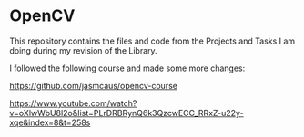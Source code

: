 # OpenCV
This repository contains the files and code from the Projects and Tasks I am doing during my revision of the Library.

I followed the following course and made some more changes:

https://github.com/jasmcaus/opencv-course

https://www.youtube.com/watch?v=oXlwWbU8l2o&list=PLrDRBRynQ6k3QzcwECC_RRxZ-u22y-xqe&index=8&t=258s
